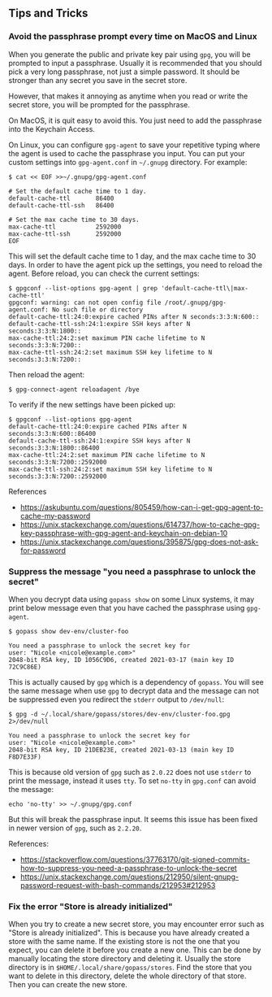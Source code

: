 ## Tips and Tricks

### Avoid the passphrase prompt every time on MacOS and Linux

When you generate the public and private key pair using `gpg`, you will be prompted to input a passphrase. Usually it is recommended that you should pick a very long passphrase, not just a simple password. It should be stronger than any secret you save in the secret store.

However, that makes it annoying as anytime when you read or write the secret store, you will be prompted for the passphrase.

On MacOS, it is quit easy to avoid this. You just need to add the passphrase into the Keychain Access.

On Linux, you can configure `gpg-agent` to save your repetitive typing where the agent is used to cache the passphrase you input. You can put your custom settings into `gpg-agent.conf` in `~/.gnupg` directory. For example:
```shell
$ cat << EOF >>~/.gnupg/gpg-agent.conf

# Set the default cache time to 1 day.
default-cache-ttl       86400
default-cache-ttl-ssh   86400

# Set the max cache time to 30 days.
max-cache-ttl           2592000
max-cache-ttl-ssh       2592000
EOF
```

This will set the default cache time to 1 day, and the max cache time to 30 days. In order to have the agent pick up the settings, you need to reload the agent. Before reload, you can check the current settings:
```shell
$ gpgconf --list-options gpg-agent | grep 'default-cache-ttl\|max-cache-ttl'
gpgconf: warning: can not open config file /root/.gnupg/gpg-agent.conf: No such file or directory
default-cache-ttl:24:0:expire cached PINs after N seconds:3:3:N:600::
default-cache-ttl-ssh:24:1:expire SSH keys after N seconds:3:3:N:1800::
max-cache-ttl:24:2:set maximum PIN cache lifetime to N seconds:3:3:N:7200::
max-cache-ttl-ssh:24:2:set maximum SSH key lifetime to N seconds:3:3:N:7200::
```

Then reload the agent:
```shell
$ gpg-connect-agent reloadagent /bye
```

To verify if the new settings have been picked up:
```shell
$ gpgconf --list-options gpg-agent
default-cache-ttl:24:0:expire cached PINs after N seconds:3:3:N:600::86400
default-cache-ttl-ssh:24:1:expire SSH keys after N seconds:3:3:N:1800::86400
max-cache-ttl:24:2:set maximum PIN cache lifetime to N seconds:3:3:N:7200::2592000
max-cache-ttl-ssh:24:2:set maximum SSH key lifetime to N seconds:3:3:N:7200::2592000
```

References

* https://askubuntu.com/questions/805459/how-can-i-get-gpg-agent-to-cache-my-password
* https://unix.stackexchange.com/questions/614737/how-to-cache-gpg-key-passphrase-with-gpg-agent-and-keychain-on-debian-10
* https://unix.stackexchange.com/questions/395875/gpg-does-not-ask-for-password

### Suppress the message "you need a passphrase to unlock the secret"

When you decrypt data using `gopass show` on some Linux systems, it may print below message even that you have cached the passphrase using `gpg-agent`.
```shell
$ gopass show dev-env/cluster-foo

You need a passphrase to unlock the secret key for
user: "Nicole <nicole@example.com>"
2048-bit RSA key, ID 1056C9D6, created 2021-03-17 (main key ID 72C9C86E)
```

This is actually caused by `gpg` which is a dependency of `gopass`. You will see the same message when use `gpg` to decrypt data and the message can not be suppressed even you redirect the `stderr` output to `/dev/null`:
```shell
$ gpg -d ~/.local/share/gopass/stores/dev-env/cluster-foo.gpg 2>/dev/null

You need a passphrase to unlock the secret key for
user: "Nicole <nicole@example.com>"
2048-bit RSA key, ID 21DEB23E, created 2021-03-13 (main key ID F8D7E33F)
```

This is because old version of `gpg` such as `2.0.22` does not use `stderr` to print the message, instead it uses `tty`. To set `no-tty` in `gpg.conf` can avoid the message:
```shell
echo 'no-tty' >> ~/.gnupg/gpg.conf
```

But this will break the passphrase input. It seems this issue has been fixed in newer version of `gpg`, such as `2.2.20`.

References:

* https://stackoverflow.com/questions/37763170/git-signed-commits-how-to-suppress-you-need-a-passphrase-to-unlock-the-secret
* https://unix.stackexchange.com/questions/212950/silent-gnupg-password-request-with-bash-commands/212953#212953

### Fix the error "Store is already initialized"

When you try to create a new secret store, you may encounter error such as "Store is already initialized". This is because you have already created a store with the same name. If the existing store is not the one that you expect, you can delete it before you create a new one. This can be done by manually locating the store directory and deleting it. Usually the store directory is in `$HOME/.local/share/gopass/stores`. Find the store that you want to delete in this directory, delete the whole directory of that store. Then you can create the new store.
